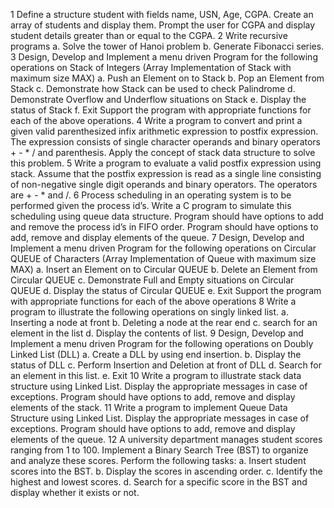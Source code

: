 1 Define a structure student with fields name, USN, Age, CGPA. Create an array of
students and display them. Prompt the user for CGPA and display student details greater
than or equal to the CGPA.
2 Write recursive programs
a. Solve the tower of Hanoi problem
b. Generate Fibonacci series.
3 Design, Develop and Implement a menu driven Program for the following operations on
Stack of Integers (Array Implementation of
Stack with maximum size MAX)
a. Push an Element on to Stack
b. Pop an Element from Stack
c. Demonstrate how Stack can be used to check Palindrome
d. Demonstrate Overflow and Underflow situations on Stack
e. Display the status of Stack
f. Exit
Support the program with appropriate functions for each of the above operations.
4 Write a program to convert and print a given valid parenthesized infix arithmetic
expression to postfix expression. The expression consists of single character operands
and binary operators + - * / and parenthesis. Apply the concept of stack data structure to
solve this problem.
5 Write a program to evaluate a valid postfix expression using stack. Assume that the
postfix expression is read as a single line consisting of non-negative single digit operands
and binary operators. The operators are + - * and /.
6 Process scheduling in an operating system is to be performed given the process id’s.
Write a C program to simulate this scheduling using queue data structure. Program
should have options to add and remove the process id’s in FIFO order. Program should
have options to add, remove and display elements of the queue.
7 Design, Develop and Implement a menu driven Program for the following operations
on Circular QUEUE of Characters (Array Implementation of Queue with maximum
size MAX)
a. Insert an Element on to Circular QUEUE
b. Delete an Element from Circular QUEUE
c. Demonstrate Full and Empty situations on Circular QUEUE
d. Display the status of Circular QUEUE
e. Exit
Support the program with appropriate functions for each of the above
operations
8 Write a program to illustrate the following operations on singly linked list.
a. Inserting a node at front b. Deleting a node at the rear end
c. search for an element in the list d. Display the contents of list.
9 Design, Develop and Implement a menu driven Program for the following
operations on Doubly Linked List (DLL)
a. Create a DLL by using end insertion.
b. Display the status of DLL
c. Perform Insertion and Deletion at front of DLL
d. Search for an element in this list.
e. Exit
10 Write a program to illustrate stack data structure using Linked List. Display the
appropriate messages in case of exceptions. Program should have options to add, remove
and display elements of the stack.
11 Write a program to implement Queue Data Structure using Linked List. Display the
appropriate messages in case of exceptions. Program should have options to
add, remove and display elements of the queue.
12 A university department manages student scores ranging from 1 to 100. Implement a
Binary Search Tree (BST) to organize and analyze these scores. Perform the
following tasks:
a. Insert student scores into the BST.
b. Display the scores in ascending order.
c. Identify the highest and lowest scores.
d. Search for a specific score in the BST and display whether it exists or not.
